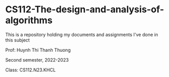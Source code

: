 # CS112-The-design-and-analysis-of-algorithms
This is a repository holding my documents and assignments I've done in this subject

Prof: Huynh Thi Thanh Thuong

Second semester, 2022-2023

Class: CS112.N23.KHCL
